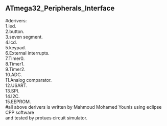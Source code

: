 ## ATmega32_Peripherals_Interface
 #derivers:<br />
 1.led.<br />
 2.button.<br />
 3.seven segment.<br />
 4.lcd.<br />
 5.keypad.<br />
 6.External interrupts.<br />
 7.Timer0.<br />
 8.Timer1.<br />
 9.Timer2.<br />
 10.ADC.<br />
 11.Analog comparator.<br />
 12.USART.<br />
 13.SPI.<br />
 14.I2C.<br />
 15.EEPROM.<br />
 #all above derivers is written by Mahmoud Mohamed Younis using eclipse CPP software<br />
 and tested by protues circuit simulator.
 <br />
 
